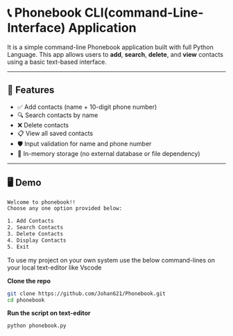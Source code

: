# 📞 Phonebook CLI(command-Line-Interface) Application

It is a simple command-line Phonebook application built with full Python Language. This app allows users to **add**, **search**, **delete**, and **view** contacts using a basic text-based interface.

---

## 🚀 Features

- ✅ Add contacts (name + 10-digit phone number)
- 🔍 Search contacts by name
- ❌ Delete contacts
- 📋 View all saved contacts
- 🛡️ Input validation for name and phone number
- 🧠 In-memory storage (no external database or file dependency)

---

## 🖥️ Demo

```bash
Welcome to phonebook!!
Choose any one option provided below:

1. Add Contacts
2. Search Contacts
3. Delete Contacts
4. Display Contacts
5. Exit
```
To use my project on your own system use the below command-lines on your local text-editor like Vscode

**Clone the repo**
```bash
git clone https://github.com/Johan621/Phonebook.git
cd phonebook
```
**Run the script on text-editor**
```bash
python phonebook.py
```